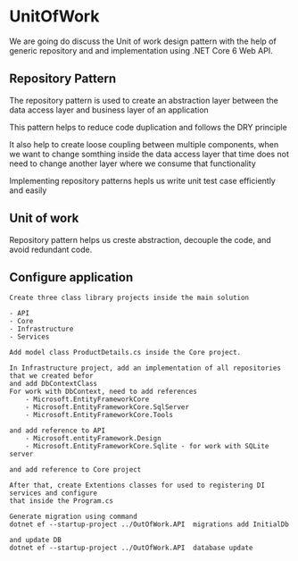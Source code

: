 # UnitOfWork

We are going do discuss the Unit of work design pattern with the help of
generic repository and and implementation using .NET Core 6 Web API.

## Repository Pattern

The repository pattern is used to create an abstraction layer 
between the data access layer and business layer of an application

This pattern helps to reduce code duplication and follows the DRY principle

It also help to create loose coupling between multiple components, 
when we want to change somthing inside the data access layer that time 
does not need to change another layer where we consume that functionality

Implementing repository patterns hepls us write unit test case efficiently and easily

## Unit of work

Repository pattern helps us creste abstraction, decouple the code,
and avoid redundant code.

## Configure application

    Create three class library projects inside the main solution

    - API
    - Core
    - Infrastructure
    - Services

    Add model class ProductDetails.cs inside the Core project.

    In Infrastructure project, add an implementation of all repositories that we created befor
    and add DbContextClass
    For work with DbContext, need to add references
        - Microsoft.EntityFrameworkCore
        - Microsoft.EntityFrameworkCore.SqlServer
        - Microsoft.EntityFrameworkCore.Tools

    and add reference to API
        - Microsoft.entityFramework.Design
        - Microsoft.EntityFrameworkCore.Sqlite - for work with SQLite server

    and add reference to Core project

    After that, create Extentions classes for used to registering DI services and configure 
    that inside the Program.cs

    Generate migration using command
    dotnet ef --startup-project ../OutOfWork.API  migrations add InitialDb

    and update DB
    dotnet ef --startup-project ../OutOfWork.API  database update



